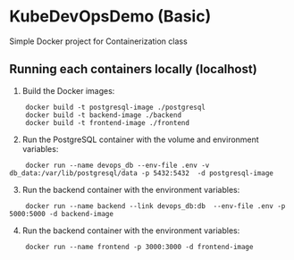 # KubeDevOpsDemo (Basic)
 Simple Docker project  for Containerization class


## Running each containers locally (localhost)

1. Build the Docker images:
```
    docker build -t postgresql-image ./postgresql
    docker build -t backend-image ./backend
    docker build -t frontend-image ./frontend
```

2. Run the PostgreSQL container with the volume and environment variables:
```
    docker run --name devops_db --env-file .env -v db_data:/var/lib/postgresql/data -p 5432:5432  -d postgresql-image
```

3. Run the backend container with the environment variables:
```
    docker run --name backend --link devops_db:db  --env-file .env -p 5000:5000 -d backend-image
```
4. Run the backend container with the environment variables:
```
    docker run --name frontend -p 3000:3000 -d frontend-image
```

